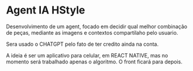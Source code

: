 # Agent IA HStyle
Desenvolvimento de um agent, focado em decidir qual melhor combinação de peças, mediante as imagens e contextos compartilaho pelo usuario. 

Sera usado o CHATGPT pelo fato de ter credito ainda na conta.

A ideia é ser um aplicativo para celular, em REACT NATIVE, mas no momento será trabalhado apenas o algoritmo. O front ficará para depois.
